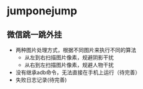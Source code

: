# jumponejump
## 微信跳一跳外挂

* 两种图片处理方式，根据不同图片来执行不同的算法
    *  从左到右扫描图片像素，规避阴影干扰
    * 从右到左扫描图片像素，规避人物干扰
* 没有继承adb命令，无法直接在手机上运行（待完善）
* 失败日志记录(待完善)
